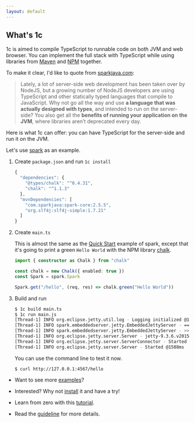 ```yaml
---
layout: default
---
```


## What's 1c

1c is aimed to compile TypeScript to runnable code on both JVM and web browser. You can implement the full stack with TypeScript while using libraries from [Maven](https://maven.apache.org/) and [NPM](https://www.npmjs.com/) together.

To make it clear, I'd like to quote from [sparkjava.com](http://sparkjava.com/):

> Lately, a lot of server-side web development has been taken over by NodeJS, but a growing number of NodeJS developers are using TypeScript and other statically typed languages that compile to JavaScript. Why not go all the way and use **a language that was actually designed with types**, and intended to run on the server-side? You also get all the **benefits of running your application on the JVM**, where libraries aren’t deprecated every day.

Here is what 1c can offer: you can have TypeScript for the server-side and run it on the JVM.

Let's use [spark](http://sparkjava.com/) as an example.

1. Create `package.json` and run `1c install`

    ```typescript
    {
      "dependencies": {
        "@types/chalk": "^0.4.31",
        "chalk": "^1.1.3"
      },
      "mvnDependencies": [
        "com.sparkjava:spark-core:2.5.5",
        "org.slf4j:slf4j-simple:1.7.21"
      ]
    }
    ```

2. Create `main.ts`

    This is almost the same as the [Quick Start](http://sparkjava.com/) example of spark, except that it's going to print a green `Hello World` with the NPM library [chalk](https://www.npmjs.com/package/chalk).

    ```typescript
    import { constructor as Chalk } from "chalk"

    const chalk = new Chalk({ enabled: true })
    const Spark = spark.Spark

    Spark.get("/hello", (req, res) => chalk.green("Hello World"))
    ```

3. Build and run

    ``` bash
    $ 1c build main.ts
    $ 1c run main.js
    [Thread-1] INFO org.eclipse.jetty.util.log - Logging initialized @1435ms
    [Thread-1] INFO spark.embeddedserver.jetty.EmbeddedJettyServer - == Spark has ignited ...
    [Thread-1] INFO spark.embeddedserver.jetty.EmbeddedJettyServer - >> Listening on 0.0.0.0:4567
    [Thread-1] INFO org.eclipse.jetty.server.Server - jetty-9.3.6.v20151106
    [Thread-1] INFO org.eclipse.jetty.server.ServerConnector - Started ServerConnector@78ce693d
    [Thread-1] INFO org.eclipse.jetty.server.Server - Started @1588ms
    ```

    You can use the command line to test it now.

    ```
    $ curl http://127.0.0.1:4567/hello
    ```

* Want to see more [examples](https://github.com/wizawu/1c/tree/master/examples)?

* Interested? Why not [install](./installation) it and have a try!

* Learn from zero with this [tutorial](./tutorial).

* Read the [guideline](./guideline) for more details.
